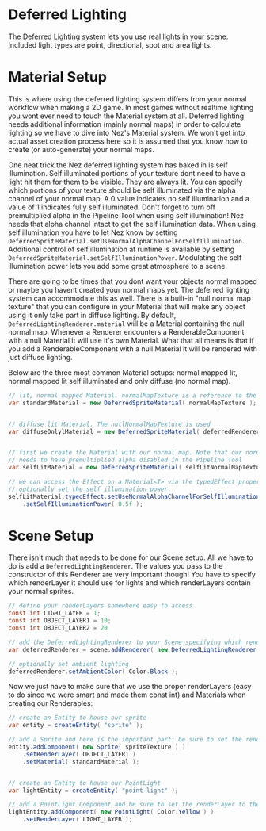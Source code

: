 Deferred Lighting
==========
The Deferred Lighting system lets you use real lights in your scene. Included light types are point, directional, spot and area lights.


Material Setup
==========
This is where using the deferred lighting system differs from your normal workflow when making a 2D game. In most games without realtime lighting you wont ever need to touch the Material system at all. Deferred lighting needs additional information (mainly normal maps) in order to calculate lighting so we have to dive into Nez's Material system. We won't get into actual asset creation process here so it is assumed that you know how to create (or auto-generate) your normal maps.

One neat trick the Nez deferred lighting system has baked in is self illumination. Self illuminated portions of your texture dont need to have a light hit them for them to be visible. They are always lit. You can specify which portions of your texture should be self illuminated via the alpha channel of your normal map. A 0 value indicates no self illumination and a value of 1 indicates fully self illuminated. Don't forget to turn off premultiplied alpha in the Pipeline Tool when using self illumination! Nez needs that alpha channel intact to get the self illumination data. When using self illumination you have to let Nez know by setting `DeferredSpriteMaterial.setUseNormalAlphaChannelForSelfIllumination`. Additional control of self illumination at runtime is available by setting `DeferredSpriteMaterial.setSelfIlluminationPower`. Modulating the self illumination power lets you add some great atmosphere to a scene.

There are going to be times that you dont want your objects normal mapped or maybe you havent created your normal maps yet. The deferred lighting system can accommodate this as well. There is a built-in "null normal map texture" that you can configure in your Material that will make any object using it only take part in diffuse lighting. By default, `DeferredLightingRenderer.material` will be a Material containing the null normal map. Whenever a Renderer encounters a RenderableComponent with a null Material it will use it's own Material. What that all means is that if you add a RenderableComponent with a null Material it will be rendered with just diffuse lighting.

Below are the three most common Material setups: normal mapped lit, normal mapped lit self illuminated and only diffuse (no normal map).

```cs
// lit, normal mapped Material. normalMapTexture is a reference to the Texture2D that contains your normal map.
var standardMaterial = new DeferredSpriteMaterial( normalMapTexture );


// diffuse lit Material. The nullNormalMapTexture is used
var diffuseOnlylMaterial = new DeferredSpriteMaterial( deferredRenderer.nullNormalMapTexture );


// first we create the Material with our normal map. Note that our normal map should have an alpha channel for the self illumination and it
// needs to have premultiplied alpha disabled in the Pipeline Tool
var selfLitMaterial = new DeferredSpriteMaterial( selfLitNormalMapTexture );

// we can access the Effect on a Material<T> via the typedEffect property. We need to tell the Effect that we want self illumination and
// optionally set the self illumination power.
selfLitMaterial.typedEffect.setUseNormalAlphaChannelForSelfIllumination( true )
	.setSelfIlluminationPower( 0.5f );
```



Scene Setup
==========
There isn't much that needs to be done for our Scene setup. All we have to do is add a `DeferredLightingRenderer`. The values you pass to the constructor of this Renderer are very important though! You have to specify which renderLayer it should use for lights and which renderLayers contain your normal sprites.

```cs
// define your renderLayers somewhere easy to access
const int LIGHT_LAYER = 1;
const int OBJECT_LAYER1 = 10;
const int OBJECT_LAYER2 = 20

// add the DeferredLightingRenderer to your Scene specifying which renderLayer contains your lights and an arbitrary number of renderLayers for it to render
var deferredRenderer = scene.addRenderer( new DeferredLightingRenderer( 0, LIGHT_LAYER, OBJECT_LAYER1, OBJECT_LAYER2 ) );

// optionally set ambient lighting
deferredRenderer.setAmbientColor( Color.Black );
```

Now we just have to make sure that we use the proper renderLayers (easy to do since we were smart and made them const int) and Materials when creating our Renderables:

```cs
// create an Entity to house our sprite
var entity = createEntity( "sprite" );

// add a Sprite and here is the important part: be sure to set the renderLayer and material
entity.addComponent( new Sprite( spriteTexture ) )
	.setRenderLayer( OBJECT_LAYER1 )
	.setMaterial( standardMaterial );


// create an Entity to house our PointLight
var lightEntity = createEntity( "point-light" );

// add a PointLight Component and be sure to set the renderLayer to the lights layer!
lightEntity.addComponent( new PointLight( Color.Yellow ) )
	.setRenderLayer( LIGHT_LAYER );
```

